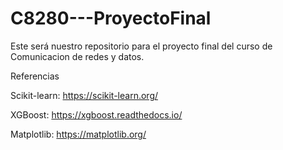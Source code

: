 # C8280---ProyectoFinal
Este será nuestro repositorio para el proyecto final del curso de Comunicacion de redes y datos.  

Referencias

Scikit-learn: https://scikit-learn.org/

XGBoost: https://xgboost.readthedocs.io/

Matplotlib: https://matplotlib.org/
